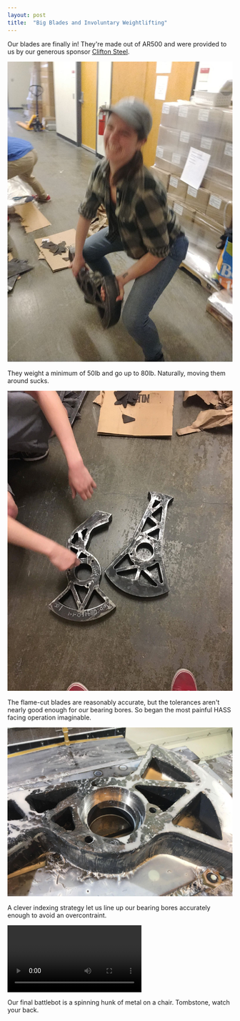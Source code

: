```yaml
---
layout: post
title:  "Big Blades and Involuntary Weightlifting"
---
```

Our blades are finally in! They're made out of AR500 and were provided to us by our generous sponsor [Clifton Steel](https://www.cliftonsteel.com/).

![](/img/posts/2019-3-18-blades/unboxing.jpg)

They weight a minimum of 50lb and go up to 80lb. Naturally, moving them around sucks.

![](/img/posts/2019-3-18-blades/tolerances.jpg)

The flame-cut blades are reasonably accurate, but the tolerances aren't nearly good enough for our bearing bores. So began the most painful HASS facing operation imaginable.

![](/img/posts/2019-3-18-blades/hass.jpg)

A clever indexing strategy let us line up our bearing bores accurately enough to avoid an overcontraint.

<video style='max-width: 100%;vertical-align:middle;' controls preload='metadata' onclick='(function(el){ if(el.paused) el.play(); else el.pause() })(this)'>
  <source src='/img/posts/2019-3-18-blades/spinny.mp4' type='video/mp4; codecs="avc1.42E01E, mp4a.40.2"'>
</video>

Our final battlebot is a spinning hunk of metal on a chair. Tombstone, watch your back.